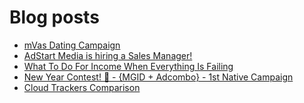 # Blog posts
<!-- BLOG-POST-LIST:START -->
- [mVas Dating Campaign](https://afflift.com/f/threads/mvas-dating-campaign.10199/)
- [AdStart Media is hiring a Sales Manager!](https://afflift.com/f/threads/adstart-media-is-hiring-a-sales-manager.10221/)
- [What To Do For Income When Everything Is Failing](https://afflift.com/f/threads/what-to-do-for-income-when-everything-is-failing.9955/)
- [New Year Contest! 🎊 - {MGID + Adcombo} - 1st Native Campaign](https://afflift.com/f/threads/new-year-contest-%F0%9F%8E%8A-mgid-adcombo-1st-native-campaign.10195/)
- [Cloud Trackers Comparison](https://afflift.com/f/threads/cloud-trackers-comparison.10165/)
<!-- BLOG-POST-LIST:END -->
